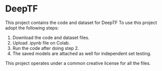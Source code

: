 # DeepTF

This project contains the code and dataset for DeepTF To use this project adopt the following steps:

1. Download the code and dataset files.
2. Upload .ipynb file on Colab.
3. Run the code after doing step 2.
5. The saved models are attached as well for independent set testing.
 
This project operates under a common creative license for all the files.
